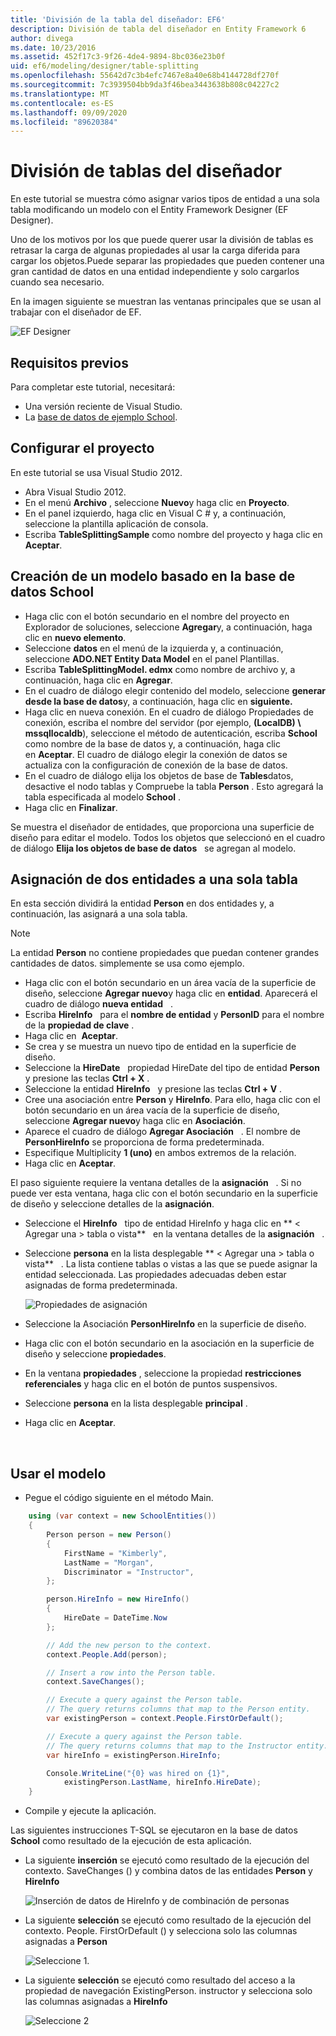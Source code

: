 ```yaml
---
title: 'División de la tabla del diseñador: EF6'
description: División de tabla del diseñador en Entity Framework 6
author: divega
ms.date: 10/23/2016
ms.assetid: 452f17c3-9f26-4de4-9894-8bc036e23b0f
uid: ef6/modeling/designer/table-splitting
ms.openlocfilehash: 55642d7c3b4efc7467e8a40e68b4144728df270f
ms.sourcegitcommit: 7c3939504bb9da3f46bea3443638b808c04227c2
ms.translationtype: MT
ms.contentlocale: es-ES
ms.lasthandoff: 09/09/2020
ms.locfileid: "89620384"
---
```

# <a name="designer-table-splitting"></a>División de tablas del diseñador
En este tutorial se muestra cómo asignar varios tipos de entidad a una sola tabla modificando un modelo con el Entity Framework Designer (EF Designer).

Uno de los motivos por los que puede querer usar la división de tablas es retrasar la carga de algunas propiedades al usar la carga diferida para cargar los objetos.Puede separar las propiedades que pueden contener una gran cantidad de datos en una entidad independiente y solo cargarlos cuando sea necesario.

En la imagen siguiente se muestran las ventanas principales que se usan al trabajar con el diseñador de EF.

![EF Designer](~/ef6/media/efdesigner.png)

## <a name="prerequisites"></a>Requisitos previos

Para completar este tutorial, necesitará:

- Una versión reciente de Visual Studio.
- La [base de datos de ejemplo School](xref:ef6/resources/school-database).

## <a name="set-up-the-project"></a>Configurar el proyecto

En este tutorial se usa Visual Studio 2012.

-   Abra Visual Studio 2012.
-   En el menú **Archivo** , seleccione **Nuevo**y haga clic en **Proyecto**.
-   En el panel izquierdo, haga clic en Visual C \# y, a continuación, seleccione la plantilla aplicación de consola.
-   Escriba **TableSplittingSample** como nombre del proyecto y haga clic en **Aceptar**.

## <a name="create-a-model-based-on-the-school-database"></a>Creación de un modelo basado en la base de datos School

-   Haga clic con el botón secundario en el nombre del proyecto en Explorador de soluciones, seleccione **Agregar**y, a continuación, haga clic en **nuevo elemento**.
-   Seleccione **datos** en el menú de la izquierda y, a continuación, seleccione **ADO.NET Entity Data Model** en el panel Plantillas.
-   Escriba **TableSplittingModel. edmx** como nombre de archivo y, a continuación, haga clic en **Agregar**.
-   En el cuadro de diálogo elegir contenido del modelo, seleccione **generar desde la base de datos**y, a continuación, haga clic en **siguiente.**
-   Haga clic en nueva conexión. En el cuadro de diálogo Propiedades de conexión, escriba el nombre del servidor (por ejemplo, **(LocalDB) \\ mssqllocaldb**), seleccione el método de autenticación, escriba **School**   como nombre de la base de datos y, a continuación, haga clic en **Aceptar**.
    El cuadro de diálogo elegir la conexión de datos se actualiza con la configuración de conexión de la base de datos.
-   En el cuadro de diálogo elija los objetos de base de **Tables**datos,   desactive el nodo tablas y Compruebe la tabla **Person** . Esto agregará la tabla especificada al modelo **School** .
-   Haga clic en **Finalizar**.

Se muestra el diseñador de entidades, que proporciona una superficie de diseño para editar el modelo. Todos los objetos que seleccionó en el cuadro de diálogo **Elija los objetos de base de datos**   se agregan al modelo.

## <a name="map-two-entities-to-a-single-table"></a>Asignación de dos entidades a una sola tabla

En esta sección dividirá la entidad **Person** en dos entidades y, a continuación, las asignará a una sola tabla.

> [!NOTE]
> La entidad **Person** no contiene propiedades que puedan contener grandes cantidades de datos. simplemente se usa como ejemplo.

-   Haga clic con el botón secundario en un área vacía de la superficie de diseño, seleccione **Agregar nuevo**y haga clic en **entidad**.
    Aparecerá el cuadro de diálogo **nueva entidad**   .
-   Escriba **HireInfo**   para el **nombre de entidad** y **PersonID** para el nombre de la **propiedad de clave** .
-   Haga clic en  **Aceptar**.
-   Se crea y se muestra un nuevo tipo de entidad en la superficie de diseño.
-   Seleccione la **HireDate**   propiedad HireDate del tipo de entidad **Person**   y presione las teclas **Ctrl + X** .
-   Seleccione la entidad **HireInfo**   y presione las teclas **Ctrl + V** .
-   Cree una asociación entre **Person** y **HireInfo**. Para ello, haga clic con el botón secundario en un área vacía de la superficie de diseño, seleccione **Agregar nuevo**y haga clic en **Asociación**.
-   Aparece el cuadro de diálogo **Agregar Asociación**   . El nombre de **PersonHireInfo** se proporciona de forma predeterminada.
-   Especifique Multiplicity **1 (uno)** en ambos extremos de la relación.
-   Haga clic en **Aceptar**.

El paso siguiente requiere la ventana detalles de la **asignación**   . Si no puede ver esta ventana, haga clic con el botón secundario en la superficie de diseño y seleccione detalles de la **asignación**.

-   Seleccione el **HireInfo**   tipo de entidad HireInfo y haga clic en ** &lt; Agregar una &gt; tabla o vista**   en la ventana detalles de la **asignación**   .
-   Seleccione **persona** en la lista desplegable ** &lt; Agregar una &gt; tabla o vista**   . La lista contiene tablas o vistas a las que se puede asignar la entidad seleccionada.
    Las propiedades adecuadas deben estar asignadas de forma predeterminada.

    ![Propiedades de asignación](~/ef6/media/mapping.png)

-   Seleccione la Asociación **PersonHireInfo** en la superficie de diseño.
-   Haga clic con el botón secundario en la asociación en la superficie de diseño y seleccione **propiedades**.
-   En la ventana **propiedades** , seleccione la propiedad **restricciones referenciales** y haga clic en el botón de puntos suspensivos.
-   Seleccione **persona** en la lista desplegable **principal** .
-   Haga clic en **Aceptar**.

 

## <a name="use-the-model"></a>Usar el modelo

-   Pegue el código siguiente en el método Main.

``` csharp
    using (var context = new SchoolEntities())
    {
        Person person = new Person()
        {
            FirstName = "Kimberly",
            LastName = "Morgan",
            Discriminator = "Instructor",
        };

        person.HireInfo = new HireInfo()
        {
            HireDate = DateTime.Now
        };

        // Add the new person to the context.
        context.People.Add(person);

        // Insert a row into the Person table.  
        context.SaveChanges();

        // Execute a query against the Person table.
        // The query returns columns that map to the Person entity.
        var existingPerson = context.People.FirstOrDefault();

        // Execute a query against the Person table.
        // The query returns columns that map to the Instructor entity.
        var hireInfo = existingPerson.HireInfo;

        Console.WriteLine("{0} was hired on {1}",
            existingPerson.LastName, hireInfo.HireDate);
    }
```
-   Compile y ejecute la aplicación.

Las siguientes instrucciones T-SQL se ejecutaron en la base de datos **School** como resultado de la ejecución de esta aplicación. 

-   La siguiente **inserción** se ejecutó como resultado de la ejecución del contexto. SaveChanges () y combina datos de las entidades **Person** y **HireInfo**

    ![Inserción de datos de HireInfo y de combinación de personas](~/ef6/media/insert.png)

-   La siguiente **selección** se ejecutó como resultado de la ejecución del contexto. People. FirstOrDefault () y selecciona solo las columnas asignadas a **Person**

    ![Seleccione 1.](~/ef6/media/select1.png)

-   La siguiente **selección** se ejecutó como resultado del acceso a la propiedad de navegación ExistingPerson. instructor y selecciona solo las columnas asignadas a **HireInfo**

    ![Seleccione 2](~/ef6/media/select2.png)
